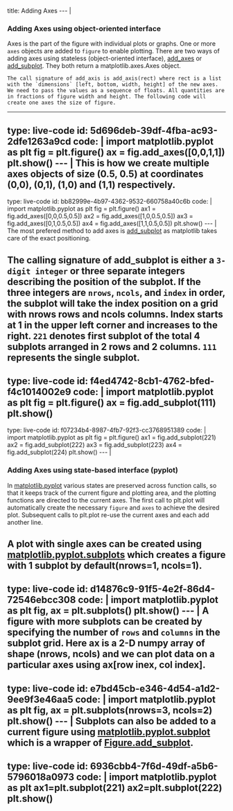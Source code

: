 title: Adding Axes
--- |
  ### Adding Axes using object-oriented interface
  Axes is the part of the figure with individual plots or graphs. One or more `axes` objects are added to `figure` to enable plotting. There are two ways of adding axes using stateless (object-oriented interface), [add_axes](https://matplotlib.org/api/_as_gen/matplotlib.figure.Figure.html#matplotlib.figure.Figure.add_axes) or [add_subplot](https://matplotlib.org/api/_as_gen/matplotlib.figure.Figure.html#matplotlib.figure.Figure.add_subplot). They both return a matplotlib.axes.Axes object.

    The call signature of add_axis is add_axis(rect) where rect is a list with the `dimensions` [left, bottom, width, height] of the new axes. We need to pass the values as a sequence of floats. All quantities are in fractions of figure width and height. The following code will create one axes the size of figure.
---
type: live-code
id: 5d696deb-39df-4fba-ac93-2dfe1263a9cd
code: |
  import matplotlib.pyplot as plt
  fig = plt.figure()
  ax = fig.add_axes([0,0,1,1])
  plt.show()
--- |
  This is how we create multiple axes objects of size (0.5, 0.5) at coordinates (0,0), (0,1), (1,0) and (1,1) respectively.
---
type: live-code
id: bb82999e-4b97-4362-9532-660758a40c6b
code: |
  import matplotlib.pyplot as plt
  fig = plt.figure()
  ax1 = fig.add_axes([0,0,0.5,0.5])
  ax2 = fig.add_axes([1,0,0.5,0.5])
  ax3 = fig.add_axes([0,1,0.5,0.5])
  ax4 = fig.add_axes([1,1,0.5,0.5])
  plt.show()
--- |
  The most prefered method to add axes is [add_subplot](https://matplotlib.org/api/_as_gen/matplotlib.figure.Figure.html#matplotlib.figure.Figure.add_subplot) as matplotlib takes care of the exact positioning.

  The calling signature of  add_subplot is either a `3-digit integer` or three separate integers describing the position of the subplot. If the three integers are `nrows`, `ncols`, and `index` in order, the subplot will take the index position on a grid with nrows rows and ncols columns. Index starts at 1 in the upper left corner and increases to the right. `221` denotes first subplot of the total 4 subplots arranged in 2 rows and 2 columns. `111` represents the single subplot.
---
type: live-code
id: f4ed4742-8cb1-4762-bfed-f4c1014002e9
code: |
  import matplotlib.pyplot as plt
  fig = plt.figure()
  ax = fig.add_subplot(111)
  plt.show()
---
type: live-code
id: f07234b4-8987-4fb7-92f3-cc3768951389
code: |
  import matplotlib.pyplot as plt
  fig = plt.figure()
  ax1 = fig.add_subplot(221)
  ax2 = fig.add_subplot(222)
  ax3 = fig.add_subplot(223)
  ax4 = fig.add_subplot(224)
  plt.show()
--- |
  ### Adding Axes using state-based interface (pyplot)
  In [matplotlib.pyplot](https://matplotlib.org/api/_as_gen/matplotlib.pyplot.html#module-matplotlib.pyplot) various states are preserved across function calls, so that it keeps track of the current figure and plotting area, and the plotting functions are directed to the current axes.
  The first call to plt.plot will automatically create the necessary `figure` and `axes` to achieve the desired plot. Subsequent calls to plt.plot re-use the current axes and each add another line.

  A plot with single axes can be created using [matplotlib.pyplot.subplots](https://matplotlib.org/api/_as_gen/matplotlib.pyplot.subplots.html) which creates a figure with 1 subplot by default(nrows=1, ncols=1).
---
type: live-code
id: d14876c9-91f5-4e2f-86d4-72546ebcc308
code: |
  import matplotlib.pyplot as plt
  fig, ax = plt.subplots()
  plt.show()
--- |
  A figure with more subplots can be created by specifying the number of `rows` and `columns` in the subplot grid. Here ax is a 2-D numpy array of shape (nrows, ncols) and we can plot data on a particular axes using ax[row inex, col index].
---
type: live-code
id: e7bd45cb-e346-4d54-a1d2-9ee9f3e46aa5
code: |
  import matplotlib.pyplot as plt
  fig, ax = plt.subplots(nrows=3, ncols=2)
  plt.show()
--- |
  Subplots can also be added to a current figure using  [matplotlib.pyplot.subplot](https://matplotlib.org/api/_as_gen/matplotlib.pyplot.subplot.html) which is a wrapper of [Figure.add_subplot](https://matplotlib.org/api/_as_gen/matplotlib.figure.Figure.html#matplotlib.figure.Figure.add_subplot).
---
type: live-code
id: 6936cbb4-7f6d-49df-a5b6-5796018a0973
code: |
  import matplotlib.pyplot as plt
  ax1=plt.subplot(221)
  ax2=plt.subplot(222)
  plt.show()
---
